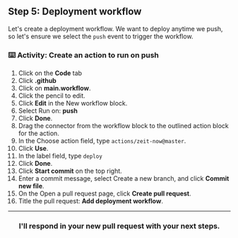 ## Step 5: Deployment workflow
Let's create a deployment workflow. We want to deploy anytime we push, so let's ensure we select the `push` event to trigger the workflow.

### :keyboard: Activity: Create an action to run on push

1. Click on the **Code** tab
1. Click **.github**
1. Click on **main.workflow**.
1. Click the pencil to edit.
1. Click **Edit** in the New workflow block.
1. Select Run on: **push**
1. Click **Done**.
1. Drag the connector from the workflow block to the outlined action block for the action.
1. In the Choose action field, type `actions/zeit-now@master`.
1. Click **Use**.
1. In the label field, type `deploy`
1. Click **Done**.
1. Click **Start commit** on the top right.
1. Enter a commit message, select Create a new branch, and click **Commit new file**.
1. On the Open a pull request page, click **Create pull request**.
1. Title the pull request: **Add deployment workflow**.

<hr>
<h3 align="center">I'll respond in your new pull request with your next steps.</h3>
